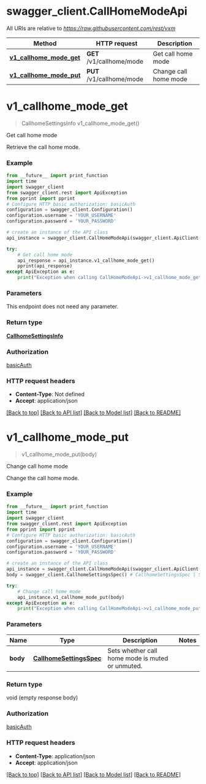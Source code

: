 # swagger_client.CallHomeModeApi

All URIs are relative to *https://raw.githubusercontent.com/rest/vxm*

Method | HTTP request | Description
------------- | ------------- | -------------
[**v1_callhome_mode_get**](CallHomeModeApi.md#v1_callhome_mode_get) | **GET** /v1/callhome/mode | Get call home mode
[**v1_callhome_mode_put**](CallHomeModeApi.md#v1_callhome_mode_put) | **PUT** /v1/callhome/mode | Change call home mode

# **v1_callhome_mode_get**
> CallhomeSettingsInfo v1_callhome_mode_get()

Get call home mode

Retrieve the call home mode.

### Example
```python
from __future__ import print_function
import time
import swagger_client
from swagger_client.rest import ApiException
from pprint import pprint
# Configure HTTP basic authorization: basicAuth
configuration = swagger_client.Configuration()
configuration.username = 'YOUR_USERNAME'
configuration.password = 'YOUR_PASSWORD'

# create an instance of the API class
api_instance = swagger_client.CallHomeModeApi(swagger_client.ApiClient(configuration))

try:
    # Get call home mode
    api_response = api_instance.v1_callhome_mode_get()
    pprint(api_response)
except ApiException as e:
    print("Exception when calling CallHomeModeApi->v1_callhome_mode_get: %s\n" % e)
```

### Parameters
This endpoint does not need any parameter.

### Return type

[**CallhomeSettingsInfo**](CallhomeSettingsInfo.md)

### Authorization

[basicAuth](../README.md#basicAuth)

### HTTP request headers

 - **Content-Type**: Not defined
 - **Accept**: application/json

[[Back to top]](#) [[Back to API list]](../README.md#documentation-for-api-endpoints) [[Back to Model list]](../README.md#documentation-for-models) [[Back to README]](../README.md)

# **v1_callhome_mode_put**
> v1_callhome_mode_put(body)

Change call home mode

Change the call home mode.

### Example
```python
from __future__ import print_function
import time
import swagger_client
from swagger_client.rest import ApiException
from pprint import pprint
# Configure HTTP basic authorization: basicAuth
configuration = swagger_client.Configuration()
configuration.username = 'YOUR_USERNAME'
configuration.password = 'YOUR_PASSWORD'

# create an instance of the API class
api_instance = swagger_client.CallHomeModeApi(swagger_client.ApiClient(configuration))
body = swagger_client.CallhomeSettingsSpec() # CallhomeSettingsSpec | Sets whether call home mode is muted or unmuted.

try:
    # Change call home mode
    api_instance.v1_callhome_mode_put(body)
except ApiException as e:
    print("Exception when calling CallHomeModeApi->v1_callhome_mode_put: %s\n" % e)
```

### Parameters

Name | Type | Description  | Notes
------------- | ------------- | ------------- | -------------
 **body** | [**CallhomeSettingsSpec**](CallhomeSettingsSpec.md)| Sets whether call home mode is muted or unmuted. | 

### Return type

void (empty response body)

### Authorization

[basicAuth](../README.md#basicAuth)

### HTTP request headers

 - **Content-Type**: application/json
 - **Accept**: application/json

[[Back to top]](#) [[Back to API list]](../README.md#documentation-for-api-endpoints) [[Back to Model list]](../README.md#documentation-for-models) [[Back to README]](../README.md)

